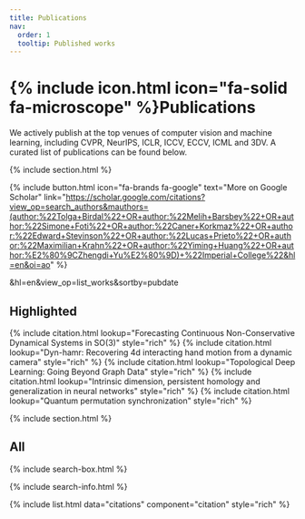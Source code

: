 ```yaml
---
title: Publications
nav:
  order: 1
  tooltip: Published works
---
```


# {% include icon.html icon="fa-solid fa-microscope" %}Publications

We actively publish at the top venues of computer vision and machine learning, including CVPR, NeurIPS, ICLR, ICCV, ECCV, ICML and 3DV. A curated list of publications can be found below.

{% include section.html %}

{% include button.html icon="fa-brands fa-google" text="More on Google Scholar" link="https://scholar.google.com/citations?view_op=search_authors&mauthors=(author:%22Tolga+Birdal%22+OR+author:%22Melih+Barsbey%22+OR+author:%22Simone+Foti%22+OR+author:%22Caner+Korkmaz%22+OR+author:%22Edward+Stevinson%22+OR+author:%22Lucas+Prieto%22+OR+author:%22Maximilian+Krahn%22+OR+author:%22Yiming+Huang%22+OR+author:%E2%80%9CZhengdi+Yu%E2%80%9D)+%22Imperial+College%22&hl=en&oi=ao" %}



&hl=en&view_op=list_works&sortby=pubdate

## Highlighted

{% include citation.html lookup="Forecasting Continuous Non-Conservative Dynamical Systems in SO(3)" style="rich" %}
{% include citation.html lookup="Dyn-hamr: Recovering 4d interacting hand motion from a dynamic camera" style="rich" %}
{% include citation.html lookup="Topological Deep Learning: Going Beyond Graph Data" style="rich" %}
{% include citation.html lookup="Intrinsic dimension, persistent homology and generalization in neural networks" style="rich" %}
{% include citation.html lookup="Quantum permutation synchronization" style="rich" %}

{% include section.html %}

## All

{% include search-box.html %}

{% include search-info.html %}

{% include list.html data="citations" component="citation" style="rich" %}
